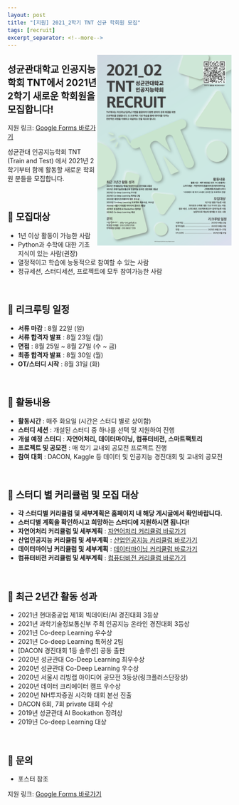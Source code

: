 ```yaml
---
layout: post
title: "[지원] 2021_2학기 TNT 신규 학회원 모집"
tags: [recruit]
excerpt_separator: <!--more-->
---
```


<img src="/assets/img/202102recruit.png" width="60%" height="60%" align="right">

## 성균관대학교 인공지능학회 TNT에서 2021년 2학기 새로운 학회원을 모집합니다!

<!--more-->

지원 링크: [Google Forms 바로가기](https://forms.gle/n8JG3NZUB8xoprVK6)

성균관대 인공지능학회 TNT (Train and Test) 에서 2021년 2학기부터 함께 활동할 새로운 학회원 분들을 모집합니다. 

<br>

## 🔔 모집대상

- 1년 이상 활동이 가능한 사람
- Python과 수학에 대한 기초 지식이 있는 사람(권장)
- 열정적이고 학습에 능동적으로 참여할 수 있는 사람
- 정규세션, 스터디세션, 프로젝트에 모두 참여가능한 사람

<br>

## 🔔 리크루팅 일정

- **서류 마감** : 8월 22일 (일)
- **서류 합격자 발표** : 8월 23일 (월)
- **면접** : 8월 25일 ~ 8월 27일 (수 ~ 금)
- **최종 합격자 발표** : 8월 30일 (월)
- **OT/스터디 시작** : 8월 31일 (화)

<br>

## 🔔 활동내용

- **활동시간** : 매주 화요일 (시간은 스터디 별로 상이함)
- **스터디 세션** : 개설된 스터디 중 하나를 선택 및 지원하여 진행
- **개설 예정 스터디** : **자연어처리, 데이터마이닝, 컴퓨터비전, 스마트팩토리**
- **프로젝트 및 공모전** : 매 학기 교내외 공모전 프로젝트 진행
- **참여 대회** : DACON, Kaggle 등 데이터 및 인공지능 경진대회 및 교내외 공모전

<br>

## 🔔 스터디 별 커리큘럼 및 모집 대상

- **각 스터디별 커리큘럼 및 세부계획은 홈페이지 내 해당 게시글에서 확인바랍니다.**
- **스터디별 계획을 확인하시고 희망하는 스터디에 지원하시면 됩니다!**
- **자연어처리 커리큘럼 및 세부계획** : [자연어처리 커리큘럼 바로가기](https://skku-tnt.github.io/2021/08/17/2021-2학기-자연어처리-커리큘럼.html)
- **산업인공지능 커리큘럼 및 세부계획** : [산업인공지능 커리큘럼 바로가기](https://skku-tnt.github.io/2021/08/17/2021-2학기-산업인공지능-커리큘럼.html)
- **데이터마이닝 커리큘럼 및 세부계획** : [데이터마이닝 커리큘럼 바로가기](https://skku-tnt.github.io/2021/08/17/2021-2학기-데이터마이닝-커리큘럼.html)
- **컴퓨터비전 커리큘럼 및 세부계획** : [컴퓨터비전 커리큘럼 바로가기](https://skku-tnt.github.io/2021/08/17/2021-2학기-컴퓨터비전-커리큘럼.html)

<br>

## 🔔 최근 2년간 활동 성과

- 2021년 현대중공업 제1회 빅데이터/AI 경진대회 3등상
- 2021년 과학기술정보통신부 주최 인공지능 온라인 경진대회 3등상
- 2021년 Co-deep Learning 우수상
- 2021년 Co-deep Learning 특허상 2팀
- [DACON 경진대회 1등 솔루션] 공동 출판
- 2020년 성균관대 Co-Deep Learning 최우수상 
- 2020년 성균관대 Co-Deep Learning 우수상 
- 2020년 서울시 리빙랩 아이디어 공모전 3등상(링크플러스단장상)
- 2020년 데이터 크리에이터 캠프 우수상 
- 2020년 NH투자증권 시각화 대회 본선 진출
- DACON 6회, 7회 private 대회 수상
- 2019년 성균관대 AI Bookathon 장려상
- 2019년 Co-deep Learning 대상 

<br>

## 🔔 문의

- 포스터 참조

지원 링크: [Google Forms 바로가기](https://forms.gle/n8JG3NZUB8xoprVK6)
